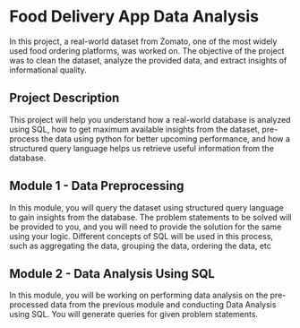 # Food Delivery App Data Analysis
In this project, a real-world dataset from Zomato, one of the most widely used food ordering platforms, was worked on. The objective of the project was to clean the dataset, analyze the provided data, and extract insights of informational quality.

## Project Description
This project will help you understand how a real-world database is analyzed using SQL, how to get maximum available insights from the dataset, pre-process the data using python for better upcoming performance, and how a structured query language helps us retrieve useful information from the database.

## Module 1 - Data Preprocessing
In this module, you will query the dataset using structured query language to gain insights from the database. The problem statements to be solved will be provided to you, and you will need to provide the solution for the same using your logic. Different concepts of SQL will be used in this process, such as aggregating the data, grouping the data, ordering the data, etc

## Module 2 - Data Analysis Using SQL
In this module, you will be working on performing data analysis on the pre-processed data from the previous module and conducting Data Analysis using SQL. You will generate queries for given problem statements. 
 
